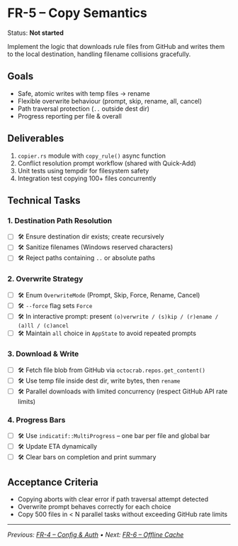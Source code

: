 # FR-5 – Copy Semantics

Status: **Not started**

Implement the logic that downloads rule files from GitHub and writes them to the local destination, handling filename collisions gracefully.

## Goals

* Safe, atomic writes with temp files → rename
* Flexible overwrite behaviour (prompt, skip, rename, all, cancel)
* Path traversal protection (`..` outside dest dir)
* Progress reporting per file & overall

## Deliverables

1. `copier.rs` module with `copy_rule()` async function
2. Conflict resolution prompt workflow (shared with Quick-Add)
3. Unit tests using tempdir for filesystem safety
4. Integration test copying 100+ files concurrently

## Technical Tasks

### 1. Destination Path Resolution

- [ ] 🛠 Ensure destination dir exists; create recursively
- [ ] 🛠 Sanitize filenames (Windows reserved characters)
- [ ] 🛠 Reject paths containing `..` or absolute paths

### 2. Overwrite Strategy

- [ ] 🛠 Enum `OverwriteMode` (Prompt, Skip, Force, Rename, Cancel)
- [ ] 🛠 `--force` flag sets `Force`
- [ ] 🛠 In interactive prompt: present `(o)verwrite / (s)kip / (r)ename / (a)ll / (c)ancel`
- [ ] 🛠 Maintain `all` choice in `AppState` to avoid repeated prompts

### 3. Download & Write

- [ ] 🛠 Fetch file blob from GitHub via `octocrab.repos.get_content()`
- [ ] 🛠 Use temp file inside dest dir, write bytes, then `rename`
- [ ] 🛠 Parallel downloads with limited concurrency (respect GitHub API rate limits)

### 4. Progress Bars

- [ ] 🛠 Use `indicatif::MultiProgress` – one bar per file and global bar
- [ ] 🛠 Update ETA dynamically
- [ ] 🛠 Clear bars on completion and print summary

## Acceptance Criteria

* Copying aborts with clear error if path traversal attempt detected
* Overwrite prompt behaves correctly for each choice
* Copy 500 files in < N parallel tasks without exceeding GitHub rate limits

---

_Previous: [FR-4 – Config & Auth](fr4-config-auth.md) • Next: [FR-6 – Offline Cache](fr6-offline-cache.md)_ 